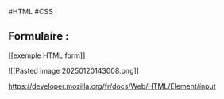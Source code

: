 #HTML #CSS 


## Formulaire :

[[exemple HTML form]]

![[Pasted image 20250120143008.png]]

https://developer.mozilla.org/fr/docs/Web/HTML/Element/input



